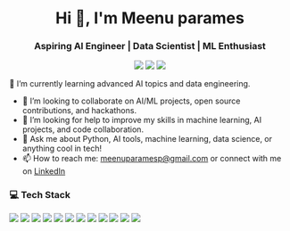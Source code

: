 
<h1 align="center">Hi 👋, I'm Meenu parames</h1>
<h3 align="center">Aspiring AI Engineer | Data Scientist | ML Enthusiast</h3>

<p align="center">
  <a href="mailto:meenuparamesp@gmail.com"><img src="https://img.shields.io/badge/Email-D14836?style=flat&logo=gmail&logoColor=white"/></a>
  <a href="https://www.linkedin.com/in/meenuparames"><img src="https://img.shields.io/badge/LinkedIn-blue?style=flat&logo=linkedin&logoColor=white"/></a>
  <a href="https://github.com/MEENUPARAMES"><img src="https://img.shields.io/badge/GitHub-100000?style=flat&logo=github&logoColor=white"/></a>
</p>

 🌱 I’m currently learning advanced AI topics and data engineering.
- 👯 I’m looking to collaborate on AI/ML projects, open source contributions, and hackathons.
- 🤔 I’m looking for help to improve my skills in machine learning, AI projects, and code collaboration.
- 💬 Ask me about Python, AI tools, machine learning, data science, or anything cool in tech!
- 📫 How to reach me: meenuparamesp@gmail.com or connect with me on [LinkedIn](https://www.linkedin.com/in/meenu-parames)



### 💻 Tech Stack


<p align="left">
  <img src="https://img.shields.io/badge/AI-4B0082?style=flat&logo=openai&logoColor=white"/>
  <img src="https://img.shields.io/badge/Python-3776AB?style=flat&logo=python&logoColor=white"/>
   <img src="https://img.shields.io/badge/SQL-CC2927?style=flat&logo=microsoftsqlserver&logoColor=white"/>
  <img src="https://img.shields.io/badge/MySQL-4479A1?style=flat&logo=mysql&logoColor=white"/>
  <img src="https://img.shields.io/badge/Machine%20Learning-007ACC?style=flat"/>
  <img src="https://img.shields.io/badge/TensorFlow-FF6F00?style=flat&logo=tensorflow&logoColor=white"/>
  <img src="https://img.shields.io/badge/OpenCV-5C3EE8?style=flat&logo=opencv&logoColor=white"/>
  <img src="https://img.shields.io/badge/NLP-1E90FF?style=flat&logo=spacy&logoColor=white"/>
  <img src="https://img.shields.io/badge/Computer%20Vision-FF5733?style=flat"/>
  <img src="https://img.shields.io/badge/Tableau-E97627?style=flat&logo=tableau&logoColor=white"/>
  <img src="https://img.shields.io/badge/Power%20BI-F2C811?style=flat&logo=powerbi&logoColor=black"/>
  <img src="https://img.shields.io/badge/Deep%20Learning-8E44AD?style=flat"/>
</p>

<!--
**MEENUPARAMES/MEENUPARAMES** is a ✨ _special_ ✨ repository because its `README.md` (this file) appears on your GitHub profile.


🔭 I’m currently working on:
- Deep Learning projects
- NLP and computer vision applications

🌱 I’m currently learning:
- Advanced ML, Generative AI, Deployment practices

💬 Ask me about:
- Python, Machine Learning, Data Analytics, OpenCV

📫 How to reach me:
- **📧 Email:** meenuparamesp@gmail.com  
- **📞 Phone:** +91-8304050727

🎯 Career Objective:
> To secure a challenging position as an AI Engineer where I can leverage my technical skills in AI, machine learning, and data analytics to contribute to innovative solutions and achieve professional growth.

---

### 🧠 Skills & Tools

- **Languages:** Python, SQL, MySQL  
- **Libraries/Frameworks:** TensorFlow, OpenCV  
- **Tools:** Power BI, Tableau  
- **Core Competencies:** Machine Learning, Deep Learning, NLP, Computer Vision  
- **Soft Skills:** Problem Solving, Communication, Team Collaboration

---

### 🚀 Projects

#### 🖐 Hand Gesture Recognition System
- Developed a real-time gesture recognition system using Python, OpenCV, and TensorFlow.
- Achieved **95% accuracy** with optimized training and preprocessing techniques.

#### 🛡️ Phishing Website Detection
- Built a machine learning-based system to identify and block phishing websites.
- Delivered high performance and can be integrated into browsers or security tools.

---

### 📜 Certifications
- AI and ML Nano Degree - PrepInsta  
- NLP & Deep Learning - PrepInsta  
- Computer Vision & Image Processing - NPTEL  
- Python, SQL, and Data Science - PrepInsta

---

### 📊 GitHub Stats

<p align="center">
  <img src="https://github-readme-stats.vercel.app/api?username=MEENUPARAMES&show_icons=true&theme=radical" />
  <img src="https://github-readme-stats.vercel.app/api/top-langs/?username=MEENUPARAMES&layout=compact&theme=radical" />
</p>

Here are some ideas to get you started:

- 🔭 I’m currently working on ...
- 🌱 I’m currently learning ...
- 👯 I’m looking to collaborate on ...
- 🤔 I’m looking for help with ...
- 💬 Ask me about ...
- 📫 How to reach me: ...
- 😄 Pronouns: ...
- ⚡ Fun fact: ...
-->
